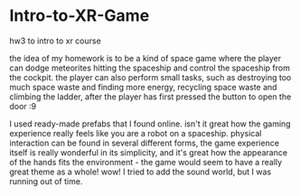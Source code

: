 # Intro-to-XR-Game
hw3 to intro to xr course

the idea of my homework is to be a kind of space game where the player can dodge meteorites hitting the spaceship and control the spaceship from the cockpit. the player can also perform small tasks, such as destroying too much space waste and finding more energy, recycling space waste and climbing the ladder, after the player has first pressed the button to open the door :9

I used ready-made prefabs that I found online. isn't it great how the gaming experience really feels like you are a robot on a spaceship. physical interaction can be found in several different forms, the game experience itself is really wonderful in its simplicity, and it's great how the appearance of the hands fits the environment - the game would seem to have a really great theme as a whole! wow! I tried to add the sound world, but I was running out of time.
